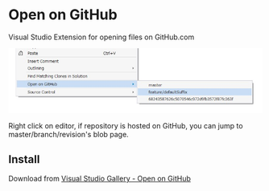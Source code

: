 Open on GitHub
===
Visual Studio Extension for opening files on GitHub.com

![](screenshot.jpg)

Right click on editor, if repository is hosted on GitHub, you can jump to master/branch/revision's blob page.

Install
---
Download from [Visual Studio Gallery - Open on GitHub](https://visualstudiogallery.msdn.microsoft.com/79bf2ea3-9e78-4212-b22f-cdcdd75e791d)